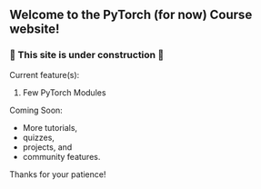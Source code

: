 ## Welcome to the PyTorch (for now) Course website!
### 🚧 This site is under construction 🚧

Current feature(s):

1. Few PyTorch Modules

Coming Soon:
* More tutorials,
* quizzes,
* projects, and
* community features.

Thanks for your patience!
